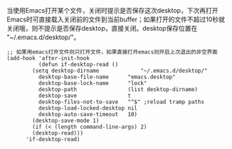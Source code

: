 当使用Emacs打开某个文件，关闭时提示是否保存这次desktop，下次再打开Emacs时可直接载入关闭前的文件到当前buffer；如果打开的文件不超过10秒就关闭哦，则不提示是否保存desktop，直接关闭。desktop保存位置在 "~/.emacs.d/desktop/"。
```Lisp
;; 如果用emacs打开文件则只打开文件，如果直接打开emacs则开启上次退出的非空界面
(add-hook 'after-init-hook
          (defun if-desktop-read ()
	    (setq desktop-dirname             "~/.emacs.d/desktop/"
		  desktop-base-file-name      "emacs.desktop"
		  desktop-base-lock-name      "lock"
		  desktop-path                (list desktop-dirname)
		  desktop-save                t
		  desktop-files-not-to-save   "^$" ;reload tramp paths
		  desktop-load-locked-desktop nil
		  desktop-auto-save-timeout   10)
	    (desktop-save-mode 1)
	    (if (< (length command-line-args) 2)
		(desktop-read)))
	  'if-desktop-read)
```